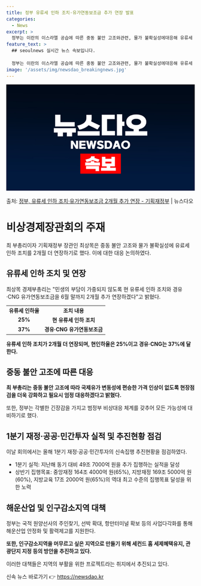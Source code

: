 ```yaml
---
title: 정부 유류세 인하 조치·유가연동보조금 추가 연장 발표
categories:
  - News
excerpt: >
  정부는 이란의 이스라엘 공습에 따른 중동 불안 고조와관련, 물가 불확실성에대응해 유류세 인하 등의 조치를 2…
feature_text: >
  ## seoulnews 실시간 뉴스 속보입니다.

  정부는 이란의 이스라엘 공습에 따른 중동 불안 고조와관련, 물가 불확실성에대응해 유류세 인하 등의 조치를 2…
image: '/assets/img/newsdao_breakingnews.jpg'
---
```


![뉴스다오 속보](/assets/img/newsdao_breakingnews.jpg)

<p>출처: <a href="https://newsdao.kr/3589" rel="dofollow">정부, 유류세 인하 조치·유가연동보조금 2개월 추가 연장 - 기획재정부</a> | 뉴스다오</p>

<h1 data-ke-size="size26"><b>비상경제장관회의 주재</b></h1>
<p data-ke-size="size16">최 부총리이자 기획재정부 장관인 최상목은 중동 불안 고조와 물가 불확실성에 유료세 인하 조치를 2개월 더 연장하기로 했다. 이에 대한 대응 논의하였다.</p>

<h2 data-ke-size="size24">유류세 인하 조치 및 연장</h2>
<p data-ke-size="size16">최상목 경제부총리는 "민생의 부담이 가중되지 않도록 현 유류세 인하 조치와 경유·CNG 유가연동보조금을 6월 말까지 2개월 추가 연장하겠다"고 밝혔다.</p>
<table>
	<tr>
		<td style="text-align: center; height: 17px;"><b>유류세 인하율</b></td>
		<td style="text-align: center; height: 17px;"><b>조치 내용</b></td>
	</tr>
	<tr>
		<td style="text-align: center; height: 17px;"><b>25%</b></td>
		<td style="text-align: center; height: 17px;"><b>현 유류세 인하 조치</b></td>
	</tr>
	<tr>
		<td style="text-align: center; height: 17px;"><b>37%</b></td>
		<td style="text-align: center; height: 17px;"><b>경유·CNG 유가연동보조금</b></td>
	</tr>
</table>
<p data-ke-size="size16"><b>유류세 인하 조치가 2개월 더 연장되며, 현인하율은 25%이고 경유·CNG는 37%에 달한다.</b></p>

<h2 data-ke-size="size24">중동 불안 고조에 따른 대응</h2>
<p data-ke-size="size16"><b>최 부총리는 중동 불안 고조에 따라 국제유가 변동성에 편승한 가격 인상이 없도록 현장점검을 더욱 강화하고 필요시 엄정 대응하겠다고 밝혔다.</b></p>
<p data-ke-size="size16">또한, 정부는 각별한 긴장감을 가지고 범정부 비상대응 체계를 갖추어 모든 가능성에 대비하기로 했다.</p>

<h2 data-ke-size="size24">1분기 재정·공공·민간투자 실적 및 추진현황 점검</h2>
<p data-ke-size="size16">이날 회의에서는 올해 1분기 재정·공공·민간투자의 신속집행 추진현황을 점검하였다.</p>
<ul>
	<li>1분기 실적: 지난해 동기 대비 49조 7000억 원을 추가 집행하는 실적을 달성</li>
	<li>상반기 집행목표: 중앙재정 164조 4000억 원(65%), 지방재정 169조 5000억 원(60%), 지방교육 17조 2000억 원(65%)의 역대 최고 수준의 집행목표 달성을 위한 노력</li>
</ul>

<h2 data-ke-size="size24">해운산업 및 인구감소지역 대책</h2>
<p data-ke-size="size16">정부는 국적 원양선사의 주인찾기, 선박 확대, 항만터미널 확보 등의 사업다각화를 통해 해운산업 안정화 및 활력제고를 지원한다.</p>
<p data-ke-size="size16"><b>또한, 인구감소지역을 머무르고 싶은 지역으로 만들기 위해 세컨드 홈 세제혜택유지, 관광단지 지정 등의 방안을 추진하고 있다.</b></p>
<p data-ke-size="size16">이러한 대책들은 지역의 부활을 위한 프로젝트라는 취지에서 추진되고 있다.</p>
 

신속 뉴스 바로가기 👉 <a href="https://newsdao.kr" rel="dofollow">https://newsdao.kr</a>


